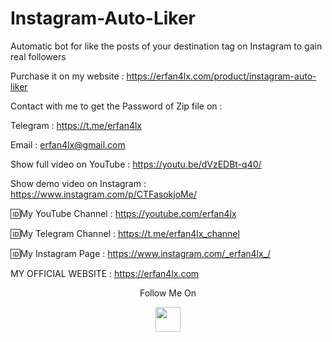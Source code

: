 # Instagram-Auto-Liker
Automatic bot for like the posts of your destination tag on Instagram to gain real followers

Purchase it on my website : https://erfan4lx.com/product/instagram-auto-liker

Contact with me to get the Password of Zip file on :

 Telegram : https://t.me/erfan4lx
  
 Email : erfan4lx@gmail.com
 
Show full video on YouTube : https://youtu.be/dVzEDBt-q40/

Show demo video on Instagram : https://www.instagram.com/p/CTFasokjoMe/

🆔My YouTube Channel : https://youtube.com/erfan4lx

🆔My Telegram Channel : https://t.me/erfan4lx_channel

🆔My Instagram Page : https://www.instagram.com/_erfan4lx_/

 MY OFFICIAL WEBSITE : https://erfan4lx.com

<p align="center">
  Follow Me On
</p>
<p align="center">
  <a href="https://www.youtube.com/c/erfan4lx?sub_confirmation=1">
    <img src="https://www.iconsdb.com/icons/preview/black/youtube-4-xxl.png" width="40" height="40">
  </a>
</p>

